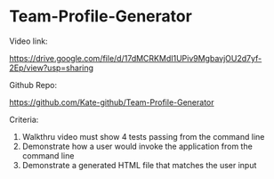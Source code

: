 # Team-Profile-Generator

Video link:

https://drive.google.com/file/d/17dMCRKMdI1UPiv9MgbavjOU2d7yf-2Ep/view?usp=sharing

Github Repo:

https://github.com/Kate-github/Team-Profile-Generator

Criteria:
<ol>
    <li> Walkthru video must show 4 tests passing from the command line </li>
    <li> Demonstrate how a user would invoke the application from the command line </li>
    <li> Demonstrate a generated HTML file that matches the user input </li>
</ol>

